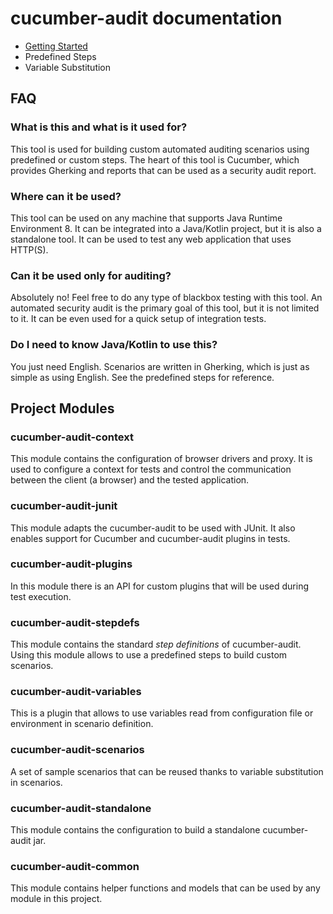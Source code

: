 # cucumber-audit documentation

* [Getting Started](GettingStarted.md)
* Predefined Steps
* Variable Substitution

## FAQ

### What is this and what is it used for?

This tool is used for building custom automated auditing scenarios
using predefined or custom steps. The heart of this tool is Cucumber, 
which provides Gherking and reports that can be used as a security audit report.

### Where can it be used?

This tool can be used on any machine that supports Java Runtime Environment 8.
It can be integrated into a Java/Kotlin project, but it is also a standalone tool.
It can be used to test any web application that uses HTTP(S).

### Can it be used only for auditing?

Absolutely no! Feel free to do any type of blackbox testing with this tool.
An automated security audit is the primary goal of this tool, but it is not limited to it.
It can be even used for a quick setup of integration tests.

### Do I need to know Java/Kotlin to use this?

You just need English. Scenarios are written in Gherking, which
is just as simple as using English. See the predefined steps for reference.

## Project Modules

### cucumber-audit-context

This module contains the configuration of browser drivers and proxy. 
It is used to configure a context for tests and control the communication between the client (a browser) and the tested application.

### cucumber-audit-junit

This module adapts the cucumber-audit to be used with JUnit. 
It also enables support for Cucumber and cucumber-audit plugins in tests.

### cucumber-audit-plugins

In this module there is an API for custom plugins that will be used during test execution.

### cucumber-audit-stepdefs

This module contains the standard *step definitions* of cucumber-audit. 
Using this module allows to use a predefined steps to build custom scenarios.

### cucumber-audit-variables

This is a plugin that allows to use variables read from configuration file or environment in scenario definition.

### cucumber-audit-scenarios

A set of sample scenarios that can be reused thanks to variable substitution in scenarios.

### cucumber-audit-standalone

This module contains the configuration to build a standalone cucumber-audit jar.

### cucumber-audit-common

This module contains helper functions and models that can be used by any module in this project.